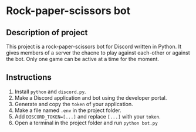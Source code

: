 # Rock-paper-scissors bot

## Description of project
This project is a rock-paper-scissors bot for Discord written in Python. It gives members of a server the chacne to play against each-other or against the bot. Only one game can be active at a time for the moment. 

## Instructions

1. Install `python` and `discord.py`.
2. Make a Discord application and bot using the developer portal.
3. Generate and copy the `token` of your application. 
4. Make a file named ``.env`` in the project folder.
5. Add ``DISCORD_TOKEN=[...]`` and replace ``[...]`` with your `token`.
6. Open a terminal in the project folder and run ``python bot.py``
